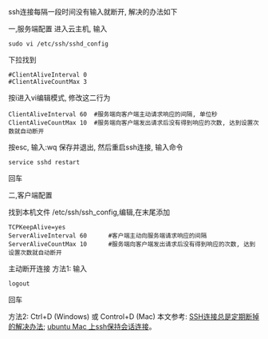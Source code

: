 ssh连接每隔一段时间没有输入就断开, 解决的办法如下

一,服务端配置
进入云主机, 输入
```
sudo vi /etc/ssh/sshd_config
```

下拉找到
```
#ClientAliveInterval 0
#ClientAliveCountMax 3
```

按i进入vi编辑模式, 修改这二行为

```
ClientAliveInterval 60  #服务端向客户端主动请求响应的间隔, 单位秒
ClientAliveCountMax 10  #服务端向客户端发出请求后没有得到响应的次数, 达到设置次数就自动断开
```

按esc, 输入:wq 保存并退出, 然后重启ssh连接, 输入命令

```
service sshd restart
```
回车

二,客户端配置

找到本机文件 /etc/ssh/ssh_config,编辑,在末尾添加
```
TCPKeepAlive=yes
ServerAliveInterval 60      #客户端主动向服务端请求响应的间隔
ServerAliveCountMax 10      #服务端向客户端发出请求后没有得到响应的次数, 达到设置次数就自动断开
```

主动断开连接
方法1:
输入
```
logout
```
回车

方法2:
Ctrl+D (Windows) 或 Control+D (Mac)
本文参考: [SSH连接总是定期断掉的解决办法](https://blog.csdn.net/quqi99/article/details/51434248);
[ubuntu Mac 上ssh保持会话连接](https://blog.csdn.net/sweettool/article/details/71588902)。
